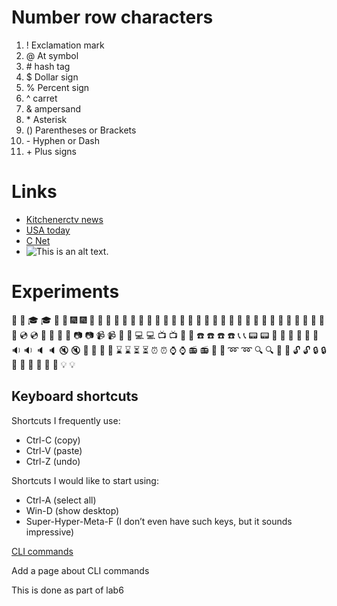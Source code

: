 # Number row characters 

1. ! Exclamation mark  
2. @ At symbol  
3. \# hash tag    
4. $ Dollar sign  
5. \% Percent sign  
6. ^ carret  
7. & ampersand  
8. \* Asterisk   
9. \(\) Parentheses or Brackets  
10. \- Hyphen or Dash  
11. \+ Plus signs  


#  Links
* [Kitchenerctv news](https://kitchener.ctvnews.ca/)  
* [USA today](https://www.usatoday.com/)    
* [C Net](https://www.cnet.com/science/)    
* ![This is an alt text.](https://en.wikipedia.org/wiki/Great_Pyramid_of_Giza#/media/File:Kheops-Pyramid.jpg)  
  
    
# Experiments  

🎒 :school_satchel:	🎓 :mortar_board:	🎏 :flags:
 🎆 :fireworks:	🎇 :sparkler:	🎐 :wind_chime:
🎑 :rice_scene:	🎃 :jack_o_lantern:	👻 :ghost:
🎅 :santa:	🎄 :christmas_tree:	🎁 :gift:
🔔 :bell:	🔕 :no_bell:	🎋 :tanabata_tree:
🎉 :tada:	🎊 :confetti_ball:	🎈 :balloon:
🔮 :crystal_ball:	💿 :cd:	📀 :dvd:
💾 :floppy_disk:	📷 :camera:	📹 :video_camera:
🎥 :movie_camera:	💻 :computer:	📺 :tv:
📱 :iphone:	☎️ :phone:	☎️ :telephone:
📞 :telephone_receiver:	📟 :pager:	📠 :fax:
💽 :minidisc:	📼 :vhs:	🔉 :sound:
🔈 :speaker:	🔇 :mute:	📢 :loudspeaker:
📣 :mega:	⌛ :hourglass:	⏳ :hourglass_flowing_sand:
⏰ :alarm_clock:	⌚ :watch:	📻 :radio:
📡 :satellite:	➿ :loop:	🔍 :mag:
🔎 :mag_right:	🔓 :unlock:	🔒 :lock:
🔏 :lock_with_ink_pen:	🔐 :closed_lock_with_key:	🔑 :key:
💡 :bulb:

## Keyboard shortcuts
Shortcuts I frequently use: 
- Ctrl-C (copy)
- Ctrl-V (paste)
- Ctrl-Z (undo)

Shortcuts I would like to start using: 
- Ctrl-A (select all)
- Win-D (show desktop)
- Super-Hyper-Meta-F (I don’t even have such keys, but it sounds impressive)

[CLI commands](docs/cli.md)

Add a page about CLI commands

This is done as part of lab6